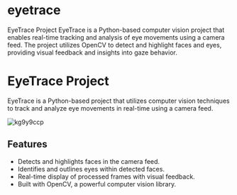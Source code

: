 # eyetrace

EyeTrace Project
EyeTrace is a Python-based computer vision project that enables real-time tracking and analysis of eye movements using a camera feed. The project utilizes OpenCV to detect and highlight faces and eyes, providing visual feedback and insights into gaze behavior.

# EyeTrace Project

EyeTrace is a Python-based project that utilizes computer vision techniques to track and analyze eye movements in real-time using a camera feed.

![kg9y9ccp](https://github.com/AnkitSin24/eyetrace/assets/89828727/9b4a9cfc-489d-4745-b176-241d6b4c0927)


## Features

- Detects and highlights faces in the camera feed.
- Identifies and outlines eyes within detected faces.
- Real-time display of processed frames with visual feedback.
- Built with OpenCV, a powerful computer vision library.

  
